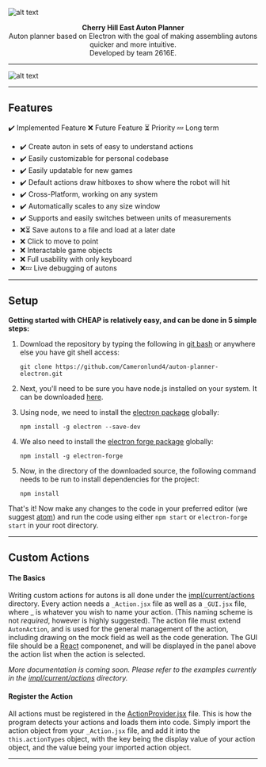 ![alt text](http://gdurl.com/x7zB "Cherry Hill East Auton Planner")
<p align="center">
  <b>Cherry Hill East Auton Planner<br/></b>
  Auton planner based on Electron with the goal of making assembling autons quicker and more intuitive.<br/>
  Developed by team 2616E.
</p>

---

![alt text](https://i.imgur.com/3mfyORN.png "Page Example")

---
## Features

✔️ Implemented Feature ❌ Future Feature ⏳ Priority 💤 Long term
* ✔️ Create auton in sets of easy to understand actions
* ✔️ Easily customizable for personal codebase
* ✔️ Easily updatable for new games
* ✔️ Default actions draw hitboxes to show where the robot will hit
* ✔️ Cross-Platform, working on any system
* ✔️ Automatically scales to any size window
* ✔️ Supports and easily switches between units of measurements
* ❌⏳ Save autons to a file and load at a later date
* ❌ Click to move to point
* ❌ Interactable game objects
* ❌ Full usability with only keyboard
* ❌💤 Live debugging of autons

---
## Setup
**Getting started with CHEAP is relatively easy, and can be done in 5 simple steps:**

1) Download the repository by typing the following in [git bash](https://git-scm.com/downloads) or anywhere else you have git shell access:

    `git clone https://github.com/Cameronlund4/auton-planner-electron.git`

2) Next, you'll need to be sure you have node.js installed on your system. It can be downloaded [here](https://nodejs.org/en/download/).

3) Using node, we need to install the [electron package](https://electron.atom.io/) globally:

    `npm install -g electron --save-dev`

4) We also need to install the [electron forge package](https://electronforge.io/) globally:

    `npm install -g electron-forge`

5) Now, in the directory of the downloaded source, the following command needs to be run to install dependencies for the project:

    `npm install`

That's it! Now make any changes to the code in your preferred editor (we suggest [atom](https://atom.io/)) and run the code using either `npm start` or `electron-forge start` in your root directory.

---
## Custom Actions

#### The Basics
Writing custom actions for autons is all done under the [impl/current/actions](https://github.com/Cameronlund4/auton-planner-electron/tree/master/src/impl/current/actions) directory. Every action needs a `_Action.jsx` file as well as a `_GUI.jsx` file, where _ is whatever you wish to name your action. (This naming scheme is not *required*, however is highly suggested).  The action file must extend `AutonAction`, and is used for the general management of the action, including drawing on the mock field as well as the code generation. The GUI file should be a [React](https://reactjs.org/) componenet, and will be displayed in the panel above the action list when the action is selected.

*More documentation is coming soon. Please refer to the examples currently in the [impl/current/actions](https://github.com/Cameronlund4/auton-planner-electron/tree/master/src/impl/current/actions) directory.*

#### Register the Action
All actions must be registered in the [ActionProvider.jsx](https://github.com/Cameronlund4/auton-planner-electron/blob/master/src/impl/current/ActionProvider.jsx) file. This is how the program detects your actions and loads them into code. Simply import the action object from your `_Action.jsx` file, and add it into the `this.actionTypes` object, with the key being the display value of your action object, and the value being your imported action object.

---
